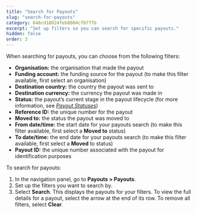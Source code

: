 ```yaml
---
title: "Search for Payouts"
slug: "search-for-payouts"
category: 646cd18024feb8004cf6777b
excerpt: "Set up filters so you can search for specific payouts."
hidden: false
order: 3
---
```

When searching for payouts, you can choose from the following filters:

- **Organisation:** the organisation that made the payout
- **Funding account:** the funding source for the payout (to make this filter available, first select an organisation)
- **Destination country:** the country the payout was sent to
- **Destination currency:** the currency the payout was made in
- **Status:** the payout’s current stage in the payout lifecycle (for more information, see [_Payout Statuses_](https://navro.readme.io/docs/payout-statuses))
- **Reference ID:** the unique number for the payout
- **Moved to:** the status the payout was moved to
- **From date/time:** the start date for your payouts search (to make this filter available, first select a **Moved to** status)
- **To date/time:** the end date for your payouts search (to make this filter available, first select a **Moved** to status)
- **Payout ID:** the unique number associated with the payout for identification purposes

To search for payouts:

1. In the navigation panel, go to **Payouts > Payouts**.
2. Set up the filters you want to search by.
3. Select **Search**. This displays the payouts for your filters.
   To view the full details for a payout, select the arrow at the end of its row. To remove all filters, select **Clear**.
